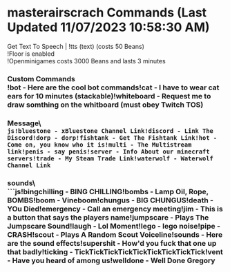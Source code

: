 # masterairscrach Commands (Last Updated 11/07/2023 10:58:30 AM)
Get Text To Speech | !tts (text) (costs 50 Beans) <br>
!Floor is enabled <br>
!Openminigames costs 3000 Beans and lasts 3 minutes <br>
### Custom Commands <br>!bot - Here are the cool bot commands!cat - I have to wear cat ears for 10 minutes (stackable)!whiteboard - Request me to draw somthing on the whitboard (must obey Twitch TOS)
### Message\ <br> ```js!bluestone - xBluestone Channel Link!discord - Link The Discord!dorp - dorp!fishtank - Get The Fishtank Link!hot - Come on, you know who it is!multi - The Multistream link!penis - say penis!server - Info About our minecraft servers!trade - My Steam Trade Link!waterwolf - Waterwolf Channel Link ``` <br>
### sounds\ <br> ```js!bingchilling - BING CHILLING!bombs - Lamp Oil, Rope, BOMBS!boom - Vineboom!chungus - BIG CHUNGUS!death - YOu Died!emergency - Call an emergency meeting!jim - This is a button that says the players name!jumpscare - Plays The Jumpscare Sound!laugh - Lol Moment!lego - lego noise!pipe - CRASH!scout - Plays A Random Scout Voiceline!sounds - Here are the sound effects!supershit - How'd you fuck that one up that badly!ticking - TickTickTickTickTickTickTickTickTick!vent - Have you heard of among us!welldone - Well Done Gregory